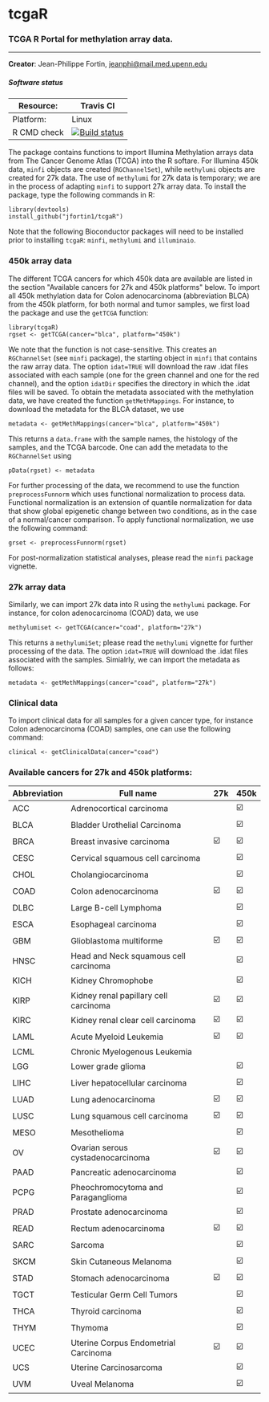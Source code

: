 # tcgaR
### TCGA R Portal for methylation array data.

---------

**Creator**: Jean-Philippe Fortin, jeanphi@mail.med.upenn.edu

##### Software status

| Resource:      | Travis CI     |
| -------------  |  ------------- |
| Platform:      | Linux       |
| R CMD check    | <a href="https://travis-ci.org/Jfortin1/tcgaR"><img src="https://travis-ci.org/Jfortin1/tcgaR.svg?branch=master" alt="Build status"></a> |

The package contains functions to import Illumina Methylation arrays data from The Cancer Genome Atlas (TCGA) into the R softare. For Illumina 450k data, `minfi` objects are created (`RGChannelSet`), while `methylumi` objects are created for 27k data. The use of `methylumi` for 27k data is temporary; we are in the process of adapting `minfi` to support 27k array data. To install the package, type the following commands in R:
```{r}
library(devtools)
install_github("jfortin1/tcgaR")
```
Note that the following Bioconductor packages will need to be installed prior to installing `tcgaR`: `minfi`, `methylumi` and `illuminaio`.

### 450k array data

The different TCGA cancers for which 450k data are available are listed in the section "Available cancers for 27k and 450k platforms" below. To import all 450k methylation data for Colon adenocarcinoma (abbreviation BLCA) from the 450k platform, for both normal and tumor samples, we first load the package and use the `getTCGA` function: 
```{r}
library(tcgaR)
rgset <- getTCGA(cancer="blca", platform="450k")
```
We note that the function is not case-sensitive. This creates an `RGChannelSet` (see `minfi` package), the starting object in `minfi` that contains the raw array data. The option `idat=TRUE` will download the raw .idat files associated with each sample (one for the green channel and one for the red channel), and the option `idatDir` specifies the directory in which the .idat files will be saved. To obtain the metadata associated with the methylation data, we have created the function `getMethMappings`. For instance, to download the metadata for the BLCA dataset, we use
```{r}
metadata <- getMethMappings(cancer="blca", platform="450k")
```
This returns a `data.frame` with the sample names, the histology of the samples, and the TCGA barcode. One can add the metadata to the `RGChannelSet` using 
```{r}
pData(rgset) <- metadata
```
For further processing of the data, we recommend to use the function `preprocessFunnorm` which uses functional normalization to process data. Functional normalization is an extension of quantile normalization for data that show global epigenetic change between two conditions, as in the case of a normal/cancer comparison. To apply functional normalization, we use the following command: 

```{r}
grset <- preprocessFunnorm(rgset)
```

For post-normalization statistical analyses, please read the `minfi` package vignette.

### 27k array data

Similarly, we can import 27k data into R using the `methylumi` package. For instance, for colon adenocarcinoma (COAD) data, we use
```{r}
methylumiset <- getTCGA(cancer="coad", platform="27k")
```
This returns a `methylumiSet`; please read the `methylumi` vignette for further processing of the data. The option `idat=TRUE` will download the .idat files associated with the samples. Simialrly, we can import the metadata as follows:
```{r}
metadata <- getMethMappings(cancer="coad", platform="27k")
```


### Clinical data

To import clinical data for all samples for a given cancer type, for instance Colon adenocarcinoma (COAD) samples, one can use the following command:

```{r}
clinical <- getClinicalData(cancer="coad")
```

 
### Available cancers for 27k and 450k platforms:

| Abbreviation      | Full name   | 27k | 450k
| -------------  |  ------------- | ---- | ------ |
  ACC | Adrenocortical carcinoma || :ballot_box_with_check: 
  BLCA | Bladder Urothelial Carcinoma || :ballot_box_with_check:
  BRCA | Breast invasive carcinoma | :ballot_box_with_check:| :ballot_box_with_check:
  CESC | Cervical squamous cell carcinoma || :ballot_box_with_check:
  CHOL | Cholangiocarcinoma || :ballot_box_with_check:
COAD | Colon adenocarcinoma | :ballot_box_with_check:| :ballot_box_with_check:
DLBC | Large B-cell Lymphoma || :ballot_box_with_check:
ESCA | Esophageal carcinoma || :ballot_box_with_check: 
GBM | Glioblastoma multiforme | :ballot_box_with_check:| :ballot_box_with_check:
HNSC | Head and Neck squamous cell carcinoma  || :ballot_box_with_check:
KICH | Kidney Chromophobe|| :ballot_box_with_check:
KIRP| Kidney renal papillary cell carcinoma| :ballot_box_with_check:| :ballot_box_with_check:
KIRC |Kidney renal clear cell carcinoma| :ballot_box_with_check:| :ballot_box_with_check:
LAML | Acute Myeloid Leukemia | :ballot_box_with_check:| :ballot_box_with_check:
LCML | Chronic Myelogenous Leukemia | | 
LGG | Lower grade glioma || :ballot_box_with_check: 
LIHC | Liver hepatocellular carcinoma || :ballot_box_with_check:
LUAD | Lung adenocarcinoma| :ballot_box_with_check:| :ballot_box_with_check:
LUSC | Lung squamous cell carcinoma| :ballot_box_with_check:| :ballot_box_with_check:
MESO | Mesothelioma || :ballot_box_with_check:
OV | Ovarian serous cystadenocarcinoma| :ballot_box_with_check:| :ballot_box_with_check:
PAAD | Pancreatic adenocarcinoma || :ballot_box_with_check:
PCPG | Pheochromocytoma and Paraganglioma || :ballot_box_with_check:
PRAD | Prostate adenocarcinoma|| :ballot_box_with_check: 
READ | Rectum adenocarcinoma| :ballot_box_with_check:| :ballot_box_with_check:
SARC | Sarcoma || :ballot_box_with_check:
SKCM | Skin Cutaneous Melanoma || :ballot_box_with_check:
STAD | Stomach adenocarcinoma| :ballot_box_with_check:| :ballot_box_with_check:
TGCT | Testicular Germ Cell Tumors || :ballot_box_with_check:
THCA | Thyroid carcinoma|| :ballot_box_with_check: 
THYM | Thymoma|| :ballot_box_with_check:  
UCEC | Uterine Corpus Endometrial Carcinoma | :ballot_box_with_check:| :ballot_box_with_check:
UCS | Uterine Carcinosarcoma || :ballot_box_with_check:
UVM | Uveal Melanoma || :ballot_box_with_check:



